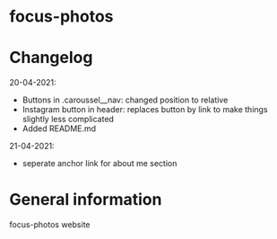 focus-photos
============



Changelog
=========
20-04-2021:
- Buttons in .caroussel__nav: changed position to relative
- Instagram button in header: replaces button by link to make things slightly less complicated
- Added README.md

21-04-2021:
- seperate anchor link for about me section



General information
===================
focus-photos website
